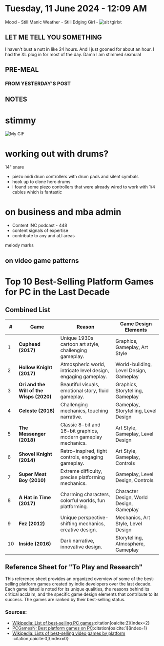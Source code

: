 # Tuesday, 11 June 2024 - 12:09 AM
 Mood - Still Manic
 Weather - Still Edging
 Girl - ![alt tgirlxt](image-3.png)

 ## LET ME TELL YOU SOMETHING 

 I haven't bust a nutt in like 24 hours. And I just gooned for about an hour.
 I had the XL plug in for most of the day. 
 Damn I am stimmed sexhulal

 ## PRE-MEAL 

### FROM YESTERDAY'S POST

 ## NOTES

 # stimmy

![My GIF](C:/Users/U01_LEECHSEED/Desktop/_setsunadev/_devlog/.devJlog.entries/.entries/.entries/.entriesassets/1717918054337654.gif)


# working out with drums?
14" snare 
- piezo midi drum controllers with drum pads and silent cymbals
- hook up to clone hero drums 
- i found some piezo controllers that were already wired to work with 1/4 cables which is fantastic

# on business and mba admin 

- Content INC podcast - 448
- content signals of expertise
- contribute to any and aLl areas 


melody marks

## on video game patterns 

# Top 10 Best-Selling Platform Games for PC in the Last Decade

## Combined List

| **#** | **Game**                  | **Reason**                                                                          | **Game Design Elements**                      |
|-------|---------------------------|-------------------------------------------------------------------------------------|-----------------------------------------------|
| 1     | **Cuphead (2017)**        | Unique 1930s cartoon art style, challenging gameplay.                               | Graphics, Gameplay, Art Style                 |
| 2     | **Hollow Knight (2017)**  | Atmospheric world, intricate level design, engaging gameplay.                       | World-building, Level Design, Gameplay        |
| 3     | **Ori and the Will of the Wisps (2020)** | Beautiful visuals, emotional story, fluid gameplay.                                 | Graphics, Storytelling, Gameplay              |
| 4     | **Celeste (2018)**        | Challenging mechanics, touching narrative.                                          | Gameplay, Storytelling, Level Design          |
| 5     | **The Messenger (2018)**  | Classic 8-bit and 16-bit graphics, modern gameplay mechanics.                       | Art Style, Gameplay, Level Design             |
| 6     | **Shovel Knight (2014)**  | Retro-inspired, tight controls, engaging gameplay.                                  | Art Style, Gameplay, Controls                 |
| 7     | **Super Meat Boy (2010)** | Extreme difficulty, precise platforming mechanics.                                  | Gameplay, Level Design, Controls              |
| 8     | **A Hat in Time (2017)**  | Charming characters, colorful worlds, fun platforming.                              | Character Design, World Design, Gameplay      |
| 9     | **Fez (2012)**            | Unique perspective-shifting mechanics, creative design.                             | Mechanics, Art Style, Level Design            |
| 10    | **Inside (2016)**         | Dark narrative, innovative design.                                                  | Storytelling, Atmosphere, Gameplay            |

## Reference Sheet for "To Play and Research"
This reference sheet provides an organized overview of some of the best-selling platform games created by indie developers over the last decade. Each game listed is noted for its unique qualities, the reasons behind its critical acclaim, and the specific game design elements that contribute to its success. The games are ranked by their best-selling status.

### Sources:
- [Wikipedia: List of best-selling PC games](https://en.wikipedia.org/wiki/List_of_best-selling_PC_games)&#8203;:citation[oaicite:2]{index=2}&#8203;
- [PCGamesN: Best platform games on PC](https://www.pcgamesn.com/best-pc-platformers)&#8203;:citation[oaicite:1]{index=1}&#8203;
- [Wikipedia: Lists of best-selling video games by platform](https://en.wikipedia.org/wiki/Lists_of_best-selling_video_games_by_platform)&#8203;:citation[oaicite:0]{index=0}&#8203;
